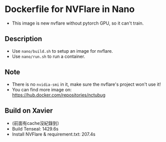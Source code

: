 # Dockerfile for NVFlare in Nano
- This image is new nvflare without pytorch GPU, so it can't train.

## Description
- Use `nano/build.sh` to setup an image for nvflare.
- Use `nano/run.sh` to run a container.

## Note
- There is no `nvidia-smi` in it, make sure the nvflare's project won't use it!
- You can find more image on: https://hub.docker.com/repositories/nctubug

## Build on Xavier
* (前面有cache沒紀錄到）
* Build Tenseal: 1429.6s
* Install NVFlare & requirement.txt: 207.4s

